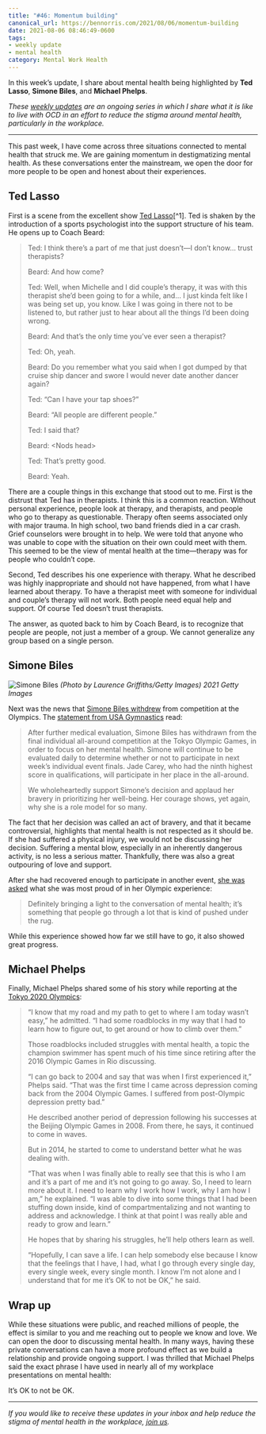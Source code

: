 ```yaml
---
title: "#46: Momentum building"
canonical_url: https://bennorris.com/2021/08/06/momentum-building
date: 2021-08-06 08:46:49-0600
tags:
- weekly update
- mental health
category: Mental Work Health
---
```


In this week’s update, I share about mental health being highlighted by **Ted Lasso**, **Simone Biles**, and **Michael Phelps**.

_These [weekly updates](https://bennorris.com/tags/weekly-update/) are an ongoing series in which I share what it is like to live with OCD in an effort to reduce the stigma around mental health, particularly in the workplace._

***

This past week, I have come across three situations connected to mental health that struck me. We are gaining momentum in destigmatizing mental health. As these conversations enter the mainstream, we open the door for more people to be open and honest about their experiences.


## Ted Lasso

First is a scene from the excellent show [Ted Lasso](https://en.wikipedia.org/wiki/Ted_Lasso_(TV_series))[^1]. Ted is shaken by the introduction of a sports psychologist into the support structure of his team. He opens up to Coach Beard:

> Ted: I think there’s a part of me that just doesn’t—I don’t know… trust therapists?
> 
> Beard: And how come?
> 
> Ted: Well, when Michelle and I did couple’s therapy, it was with this therapist she’d been going to for a while, and… I just kinda felt like I was being set up, you know. Like I was going in there not to be listened to, but rather just to hear about all the things I’d been doing wrong.
> 
> Beard: And that’s the only time you’ve ever seen a therapist?
> 
> Ted: Oh, yeah.
> 
> Beard: Do you remember what you said when I got dumped by that cruise ship dancer and swore I would never date another dancer again?
> 
> Ted: “Can I have your tap shoes?”
> 
> Beard: “All people are different people.”
> 
> Ted: I said that?
> 
> Beard: \<Nods head>
> 
> Ted: That’s pretty good.
> 
> Beard: Yeah.

There are a couple things in this exchange that stood out to me. First is the distrust that Ted has in therapists. I think this is a common reaction. Without personal experience, people look at therapy, and therapists, and people who go to therapy as questionable. Therapy often seems associated only with major trauma. In high school, two band friends died in a car crash. Grief counselors were brought in to help. We were told that anyone who was unable to cope with the situation on their own could meet with them. This seemed to be the view of mental health at the time—therapy was for people who couldn’t cope.

Second, Ted describes his one experience with therapy. What he described was highly inappropriate and should not have happened, from what I have learned about therapy. To have a therapist meet with someone for individual and couple’s therapy will not work. Both people need equal help and support. Of course Ted doesn’t trust therapists.

The answer, as quoted back to him by Coach Beard, is to recognize that people are people, not just a member of a group. We cannot generalize any group based on a single person.


## Simone Biles

![Simone Biles](https://media.bennorris.com/images/mentalworkhealth/uploads/2021/4392126ee7.jpg)
*(Photo by Laurence Griffiths/Getty Images) 2021 Getty Images*

Next was the news that [Simone Biles withdrew](https://olympics.com/tokyo-2020/en/news/simone-biles-pulls-out-of-team-event-after-one-event) from competition at the Olympics. The [statement from USA Gymnastics](https://twitter.com/USAGym/status/1420266286441922562) read:

> After further medical evaluation, Simone Biles has withdrawn from the final individual all-around competition at the Tokyo Olympic Games, in order to focus on her mental health. Simone will continue to be evaluated daily to determine whether or not to participate in next week’s individual event finals. Jade Carey, who had the ninth highest score in qualifications, will participate in her place in the all-around.
> 
> We wholeheartedly support Simone’s decision and applaud her bravery in prioritizing her well-being. Her courage shows, yet again, why she is a role model for so many.

The fact that her decision was called an act of bravery, and that it became controversial, highlights that mental health is not respected as it should be. If she had suffered a physical injury, we would not be discussing her decision. Suffering a mental blow, especially in an inherently dangerous activity, is no less a serious matter. Thankfully, there was also a great outpouring of love and support.

After she had recovered enough to participate in another event, [she was asked](https://olympics.com/tokyo-2020/en/news/gymnastics-simone-biles-beam-bronze-tokyo-social-media-reaction) what she was most proud of in her Olympic experience:

> Definitely bringing a light to the conversation of mental health; it’s something that people go through a lot that is kind of pushed under the rug.

While this experience showed how far we still have to go, it also showed great progress.


## Michael Phelps

Finally, Michael Phelps shared some of his story while reporting at the [Tokyo 2020 Olympics](https://olympics.com/tokyo-2020/en/news/michael-phelps-don-t-be-afraid-to-dream-as-big-as-you-possibly-can):

> “I know that my road and my path to get to where I am today wasn’t easy,” he admitted. “I had some roadblocks in my way that I had to learn how to figure out, to get around or how to climb over them.”
> 
> Those roadblocks included struggles with mental health, a topic the champion swimmer has spent much of his time since retiring after the 2016 Olympic Games in Rio discussing.
> 
> “I can go back to 2004 and say that was when I first experienced it,” Phelps said. “That was the first time I came across depression coming back from the 2004 Olympic Games. I suffered from post-Olympic depression pretty bad.”
> 
> He described another period of depression following his successes at the Beijing Olympic Games in 2008. From there, he says, it continued to come in waves.
> 
> But in 2014, he started to come to understand better what he was dealing with.
> 
> “That was when I was finally able to really see that this is who I am and it’s a part of me and it’s not going to go away. So, I need to learn more about it. I need to learn why I work how I work, why I am how I am,” he explained. “I was able to dive into some things that I had been stuffing down inside, kind of compartmentalizing and not wanting to address and acknowledge. I think at that point I was really able and ready to grow and learn.”
> 
> He hopes that by sharing his struggles, he’ll help others learn as well.
> 
> “Hopefully, I can save a life. I can help somebody else because I know that the feelings that I have, I had, what I go through every single day, every single week, every single month. I know I’m not alone and I understand that for me it’s OK to not be OK,” he said.


## Wrap up

While these situations were public, and reached millions of people, the effect is similar to you and me reaching out to people we know and love. We can open the door to discussing mental health. In many ways, having these private conversations can have a more profound effect as we build a relationship and provide ongoing support. I was thrilled that Michael Phelps said the exact phrase I have used in nearly all of my workplace presentations on mental health:

It’s OK to not be OK.

***

_If you would like to receive these updates in your inbox and help reduce the stigma of mental health in the workplace, [join us](https://bennorris.com/subscribe/mwh/)._


[^1]: I wrote about Ted Lasso and the impact the show had on me [back in February](https://bennorris.com/2021/02/24/talking-with-strangers).